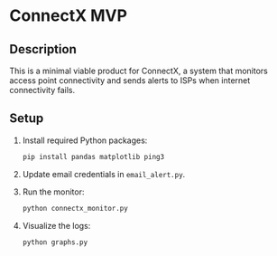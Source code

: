# ConnectX MVP

## Description
This is a minimal viable product for ConnectX, a system that monitors access point connectivity and sends alerts to ISPs when internet connectivity fails.

## Setup
1. Install required Python packages:
   ```bash
   pip install pandas matplotlib ping3
   ```

2. Update email credentials in `email_alert.py`.

3. Run the monitor:
   ```bash
   python connectx_monitor.py
   ```

4. Visualize the logs:
   ```bash
   python graphs.py
   ```